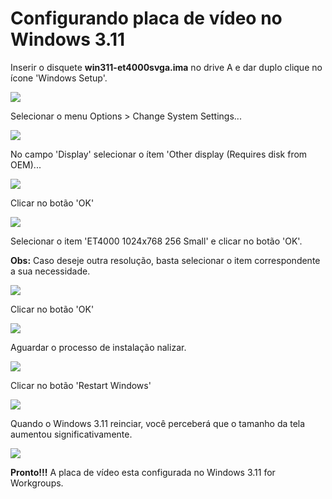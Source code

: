 
# Configurando placa de vídeo no Windows 3.11

Inserir o disquete **win311-et4000svga.ima** no drive A e dar duplo clique no ícone 'Windows Setup'.

![](imagens/windows311-video-01.png)

Selecionar o menu Options > Change System Settings...

![](imagens/windows311-video-02.png)

No campo 'Display' selecionar o ítem 'Other display (Requires disk from OEM)...

![](imagens/windows311-video-03.png)

Clicar no botão 'OK'

![](imagens/windows311-video-04.png)

Selecionar o item 'ET4000 1024x768 256 Small' e clicar no botão 'OK'.

**Obs:** Caso deseje outra resolução, basta selecionar o item correspondente a sua necessidade.

![](imagens/windows311-video-05.png)

Clicar no botão 'OK'

![](imagens/windows311-video-06.png)

Aguardar o processo de instalação nalizar.

![](imagens/windows311-video-07.png)

Clicar no botão 'Restart Windows'

![](imagens/windows311-video-08.png)

Quando o Windows 3.11 reinciar, você perceberá que o tamanho da tela aumentou significativamente.

![](imagens/windows311-video-09.png)

**Pronto!!!** A placa de vídeo esta configurada no Windows 3.11 for Workgroups.


